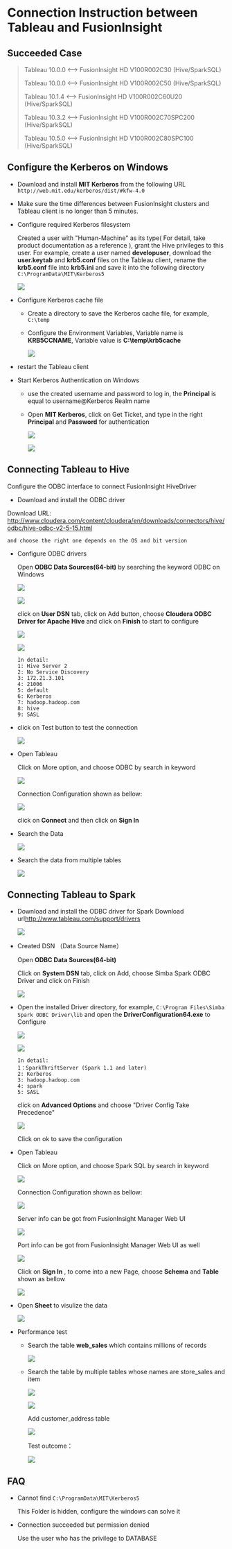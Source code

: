 # Connection Instruction between Tableau and FusionInsight

## Succeeded Case

> Tableau 10.0.0 <--> FusionInsight HD V100R002C30 (Hive/SparkSQL)
>
> Tableau 10.0.0 <--> FusionInsight HD V100R002C50 (Hive/SparkSQL)
>
> Tableau 10.1.4 <--> FusionInsight HD V100R002C60U20 (Hive/SparkSQL)
>
> Tableau 10.3.2 <--> FusionInsight HD V100R002C70SPC200 (Hive/SparkSQL)
>
> Tableau 10.5.0 <--> FusionInsight HD V100R002C80SPC100 (Hive/SparkSQL)


## Configure the Kerberos on Windows


- Download and install **MIT Kerberos** from the following URL `http://web.mit.edu/kerberos/dist/#kfw-4.0`


- Make sure the time differences between FusionInsight clusters and Tableau client is no longer than 5 minutes.

- Configure required Kerberos filesystem

  Created a user with "Human-Machine" as its type( For detail, take product documentation as a reference ), grant the Hive privileges to this user. For example, create a user named **developuser**, download the **user.keytab** and **krb5.conf** files on the Tableau client, rename the **krb5.conf** file into **krb5.ini** and save it into the following directory `C:\ProgramData\MIT\Kerberos5`

  ![](assets/Tableau/markdown-img-paste-2018110816130855.png)


- Configure Kerberos cache file

  - Create a directory to save the Kerberos cache file, for example, `C:\temp`

  - Configure the Environment Variables, Variable name is **KRB5CCNAME**, Variable value is **C:\temp\krb5cache**

    ![](assets/Tableau/markdown-img-paste-20181108162109713.png)

- restart the Tableau client

- Start Kerberos Authentication on Windows

  - use the created username and password to log in, the **Principal** is equal to username@Kerberos Realm name

  - Open **MIT Kerberos**, click on Get Ticket, and type in the right **Principal** and **Password** for authentication

    ![](assets/Tableau/markdown-img-paste-20181108163351337.png)

    ![](assets/Tableau/markdown-img-paste-20181108163520969.png)


## Connecting Tableau to Hive

Configure the ODBC interface to connect FusionInsight HiveDriver

  - Download and install the ODBC driver

  Download URL: <http://www.cloudera.com/content/cloudera/en/downloads/connectors/hive/odbc/hive-odbc-v2-5-15.html>

    and choose the right one depends on the OS and bit version

  - Configure ODBC drivers

    Open **ODBC Data Sources(64-bit)** by searching the keyword ODBC on Windows

    ![](assets/Tableau/markdown-img-paste-20181108164902460.png)

    ![](assets/Tableau/markdown-img-paste-20181108164925964.png)

    click on **User DSN** tab, click on Add button, choose **Cloudera ODBC Driver for Apache Hive** and click on **Finish** to start to configure

    ![](assets/Tableau/markdown-img-paste-20181108165618642.png)

    ![](assets/Tableau/markdown-img-paste-20181108165905342.png)

    ```
    In detail:
    1: Hive Server 2
    2: No Service Discovery
    3: 172.21.3.101
    4: 21006
    5: default
    6: Kerberos
    7: hadoop.hadoop.com
    8: hive
    9: SASL
    ```

  - click on Test button to test the connection

    ![](assets/Tableau/markdown-img-paste-20181108170213790.png)


- Open Tableau

  Click on More option, and choose ODBC by search in keyword

  ![](assets/Tableau/markdown-img-paste-2018110817410864.png)

  Connection Configuration shown as bellow:

  ![](assets/Tableau/markdown-img-paste-20181108174410997.png)

  click on **Connect** and then click on **Sign In**


* Search the Data

    ![](assets/Tableau/image34.png)

* Search the data from multiple tables

    ![](assets/Tableau/image35.png)





## Connecting Tableau to Spark

- Download and install the ODBC driver for Spark
  Download url<http://www.tableau.com/support/drivers>

  ![](assets/Tableau/markdown-img-paste-20181108172036467.png)

- Created DSN （Data Source Name）

  Open **ODBC Data Sources(64-bit)**

  Click on **System DSN** tab, click on Add, choose Simba Spark ODBC Driver and click on Finish

  ![](assets/Tableau/markdown-img-paste-20181108171426329.png)

- Open the installed Driver directory, for example, `C:\Program Files\Simba Spark ODBC Driver\lib` and open the **DriverConfiguration64.exe** to Configure

  ![](assets/Tableau/markdown-img-paste-20181108171203868.png)

  ![](assets/Tableau/markdown-img-paste-20181108171643281.png)

  ```
  In detail:
  1：SparkThriftServer (Spark 1.1 and later)
  2: Kerberos
  3: hadoop.hadoop.com
  4: spark
  5: SASL
  ```

  click on **Advanced Options** and choose "Driver Config Take Precedence"

  ![](assets/Tableau/markdown-img-paste-20181108171915279.png)

  Click on ok to save the configuration

- Open Tableau

  Click on More option, and choose Spark SQL by search in keyword

  ![](assets/Tableau/markdown-img-paste-20181108172304951.png)

  Connection Configuration shown as bellow:

  ![](assets/Tableau/markdown-img-paste-20181108173514663.png)

  Server info can be got from FusionInsight Manager Web UI

  ![](assets/Tableau/markdown-img-paste-20181108173326346.png)

  Port info can be got from FusionInsight Manager Web UI as well

  ![](assets/Tableau/markdown-img-paste-20181108173439317.png)

  Click on **Sign In** , to come into a new Page, choose **Schema** and **Table** shown as bellow

  ![](assets/Tableau/markdown-img-paste-20181108173731638.png)


- Open **Sheet** to visulize the data

    ![](assets/Tableau/image43.png)

- Performance test


  - Search the table **web_sales** which contains millions of records

    ![](assets/Tableau/image44.png)


  - Search the table by multiple tables whose names are store_sales and item

    ![](assets/Tableau/image45.png)

    ![](assets/Tableau/image46.png)

    Add customer_address table

    ![](assets/Tableau/image47.png)

    Test outcome：

    ![](assets/Tableau/image48.png)

## FAQ

- Cannot find `C:\ProgramData\MIT\Kerberos5`

  This Folder is hidden, configure the windows can solve it

- Connection succeeded but permission denied

  Use the user who has the privilege to DATABASE
